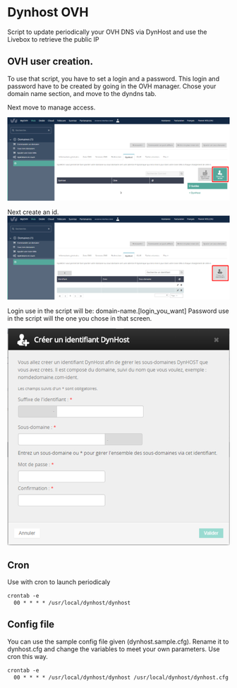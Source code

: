 # Dynhost OVH
Script to update periodically your OVH DNS via DynHost and use the Livebox to retrieve the public IP

## OVH user creation.
To use that script, you have to set a login and a password. This login and password have to be created by going in the OVH manager. Chose your domain name section, and move to the dyndns tab.

Next move to manage access.

![ovh-1](https://github.com/floviolleau/dynhost-ovh-livebox/blob/master/docs/images/ovh-1.png)

Next create an id.
![ovh-2](https://github.com/floviolleau/dynhost-ovh-livebox/blob/master/docs/images/ovh-2.png)

Login use in the script will be: domain-name.[login_you_want]
Password use in the script will the one you chose in that screen.

![ovh-3](https://github.com/floviolleau/dynhost-ovh-livebox/blob/master/docs/images/ovh-3.png)


## Cron
Use with cron to launch periodicaly

```
crontab -e
  00 * * * * /usr/local/dynhost/dynhost
```

## Config file

You can use the sample config file given (dynhost.sample.cfg). Rename it to dynhost.cfg and change the variables to meet your own parameters. Use cron this way.

```
crontab -e
  00 * * * * /usr/local/dynhost/dynhost /usr/local/dynhost/dynhost.cfg
```
